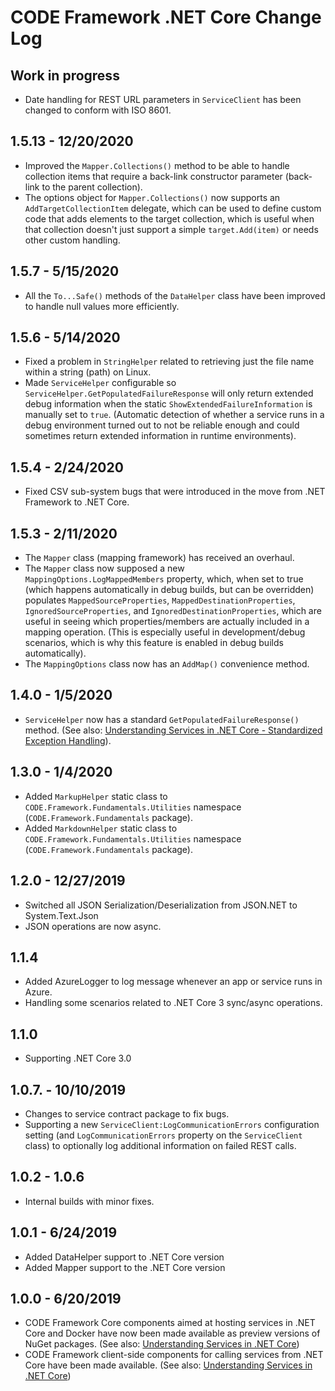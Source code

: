 # CODE Framework .NET Core Change Log

## Work in progress

* Date handling for REST URL parameters in `ServiceClient` has been changed to conform with ISO 8601.

## 1.5.13 - 12/20/2020

* Improved the `Mapper.Collections()` method to be able to handle collection items that require a back-link constructor parameter (back-link to the parent collection).
* The options object for `Mapper.Collections()` now supports an `AddTargetCollectionItem` delegate, which can be used to define custom code that adds elements to the target collection, which is useful when that collection doesn't just support a simple `target.Add(item)` or needs other custom handling.

## 1.5.7 - 5/15/2020

* All the `To...Safe()` methods of the `DataHelper` class have been improved to handle null values more efficiently.

## 1.5.6 - 5/14/2020

* Fixed a problem in `StringHelper` related to retrieving just the file name within a string (path) on Linux.
* Made `ServiceHelper` configurable so `ServiceHelper.GetPopulatedFailureResponse` will only return extended debug information when the static `ShowExtendedFailureInformation` is manually set to `true`. (Automatic detection of whether a service runs in a debug environment turned out to not be reliable enough and could sometimes return extended information in runtime environments).

## 1.5.4 - 2/24/2020

* Fixed CSV sub-system bugs that were introduced in the move from .NET Framework to .NET Core.

## 1.5.3 - 2/11/2020

* The `Mapper` class (mapping framework) has received an overhaul.
* The `Mapper` class now supposed a new `MappingOptions.LogMappedMembers` property, which, when set to true (which happens automatically in debug builds, but can be overridden) populates `MappedSourceProperties`, `MappedDestinationProperties`, `IgnoredSourceProperties`, and `IgnoredDestinationProperties`, which are useful in seeing which properties/members are actually included in a mapping operation. (This is especially useful in development/debug scenarios, which is why this feature is enabled in debug builds automatically).
* The `MappingOptions` class now has an `AddMap()` convenience method.

## 1.4.0 - 1/5/2020

* `ServiceHelper` now has a standard `GetPopulatedFailureResponse()` method. (See also: [Understanding Services in .NET Core - Standardized Exception Handling](http://docs.codeframework.io/Understanding-Services-Core#standardized-exception-handling)).

## 1.3.0 - 1/4/2020

* Added `MarkupHelper` static class to `CODE.Framework.Fundamentals.Utilities` namespace (`CODE.Framework.Fundamentals` package).
* Added `MarkdownHelper` static class to `CODE.Framework.Fundamentals.Utilities` namespace (`CODE.Framework.Fundamentals` package).

## 1.2.0 - 12/27/2019

* Switched all JSON Serialization/Deserialization from JSON.NET to System.Text.Json
* JSON operations are now async.

## 1.1.4

* Added AzureLogger to log message whenever an app or service runs in Azure.
* Handling some scenarios related to .NET Core 3 sync/async operations.

## 1.1.0

* Supporting .NET Core 3.0

## 1.0.7. - 10/10/2019

* Changes to service contract package to fix bugs.
* Supporting a new `ServiceClient:LogCommunicationErrors` configuration setting (and `LogCommunicationErrors` property on the `ServiceClient` class) to optionally log additional information on failed REST calls.

## 1.0.2 - 1.0.6 

* Internal builds with minor fixes.

## 1.0.1 - 6/24/2019

* Added DataHelper support to .NET Core version
* Added Mapper support to the .NET Core version

## 1.0.0 - 6/20/2019

* CODE Framework Core components aimed at hosting services in .NET Core and Docker have now been made available as preview versions of NuGet packages. (See also: [Understanding Services in .NET Core](Understanding-Services-Core))
* CODE Framework client-side components for calling services from .NET Core have been made available. (See also: [Understanding Services in .NET Core](Understanding-Services-Core))
